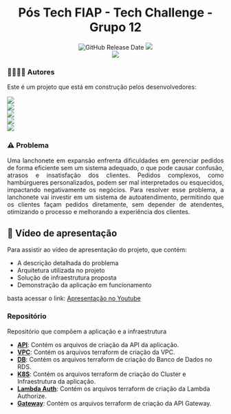 <div align="center">

# Pós Tech FIAP - Tech Challenge - Grupo 12

![GitHub Release Date](https://img.shields.io/badge/Release%20Date-Dezembro%202024-yellowgreen)
![](https://img.shields.io/badge/Status-Em%20Desenvolvimento-yellowgreen)
<br>
![](https://img.shields.io/badge/Version-%20v3.0.0-brightgreen)
</div>

### 👨‍💼👩‍💼‍ Autores

Este é um projeto que está em construção pelos desenvolvedores:

![](https://img.shields.io/badge/RM357321-Alexandre%20Miranda-blue)
<br>
![](https://img.shields.io/badge/RM357437-Diego%20Ceccon-blue)
<br>
![](https://img.shields.io/badge/RM357218-Jéssica%20Rodrigues%20-blue)
<br>
![](https://img.shields.io/badge/RM358002-Rodrigo%20Sartori-blue)
<br>
![](https://img.shields.io/badge/RM357991-Wilton%20Souza%20-blue)

### ⚠️ Problema

<p align="justify">Uma lanchonete em expansão enfrenta dificuldades em gerenciar pedidos de forma eficiente sem um sistema adequado, o que pode causar confusão, atrasos e insatisfação dos clientes. Pedidos complexos, como hambúrgueres personalizados, podem ser mal interpretados ou esquecidos, impactando negativamente os negócios. Para resolver esse problema, a lanchonete vai investir em um sistema de autoatendimento, permitindo que os clientes façam pedidos diretamente, sem depender de atendentes, otimizando o processo e melhorando a experiência dos clientes.</p>

## 🎥 Vídeo de apresentação

Para assistir ao vídeo de apresentação do projeto, que contém:
- A descrição detalhada do problema
- Arquitetura utilizada no projeto
- Solução de infraestrutura proposta
- Demonstração da aplicação em funcionamento

basta acessar o link: [Apresentação no Youtube]()

### Repositório

Repositório que compõem a aplicação e a infraestrutura

- **[API](https://github.com/fiap-soat-12/fiap-soat-tech-challenge-api)**: Contém os arquivos de criação da API da aplicação.
- **[VPC](https://github.com/fiap-soat-12/fiap-soat-tech-challenge-vpc)**: Contém os arquivos terraform de criação da VPC.
- **[DB](https://github.com/fiap-soat-12/fiap-soat-tech-challenge-db)**: Contém os arquivos terraform de criação do Banco de Dados no RDS.
- **[K8S](https://github.com/fiap-soat-12/fiap-soat-tech-challenge-k8s)**: Contém os arquivos terraform de criação do Cluster e Infraestrutura da aplicação.
- **[Lambda Auth](https://github.com/fiap-soat-12/fiap-soat-tech-challenge-lambda-auth)**: Contém os arquivos terraform de criação da Lambda Authorize.
- **[Gateway](https://github.com/fiap-soat-12/fiap-soat-tech-challenge-gateway)**: Contém os arquivos terraform de criação da API Gateway.
